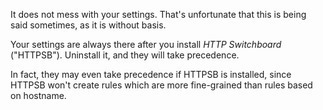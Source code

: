 It does not mess with your settings. That's unfortunate that this is being said sometimes, as it is without basis.

Your settings are always there after you install *HTTP Switchboard* ("HTTPSB"). Uninstall it, and they will take precedence.

In fact, they may even take precedence if HTTPSB is installed, since HTTPSB won't create rules which are more fine-grained than rules based on hostname.